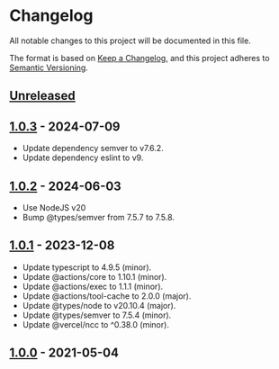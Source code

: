 # Changelog

All notable changes to this project will be documented in this file.

The format is based on [Keep a Changelog](https://keepachangelog.com/en/1.0.0/),
and this project adheres to [Semantic Versioning](https://semver.org/spec/v2.0.0.html).

## [Unreleased]

## [1.0.3] - 2024-07-09

- Update dependency semver to v7.6.2.
- Update dependency eslint to v9.

## [1.0.2] - 2024-06-03

- Use NodeJS v20
- Bump @types/semver from 7.5.7 to 7.5.8.

## [1.0.1] - 2023-12-08

- Update typescript to 4.9.5 (minor).
- Update @actions/core to 1.10.1 (minor).
- Update @actions/exec to 1.1.1 (minor).
- Update @actions/tool-cache to 2.0.0 (major).
- Update @types/node to v20.10.4 (major).
- Update @types/semver to 7.5.4 (minor).
- Update @vercel/ncc to ^0.38.0 (minor).

## [1.0.0] - 2021-05-04

[Unreleased]: https://github.com/giantswarm/floating-tags-action/compare/v1.0.3...HEAD
[1.0.3]: https://github.com/giantswarm/floating-tags-action/compare/v1.0.2...v1.0.3
[1.0.2]: https://github.com/giantswarm/floating-tags-action/compare/v1.0.1...v1.0.2
[1.0.1]: https://github.com/giantswarm/floating-tags-action/compare/v1.0.0...v1.0.1
[1.0.0]: https://github.com/giantswarm/floating-tags-action/releases/tag/v1.0.0
